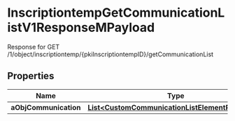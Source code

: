 

# InscriptiontempGetCommunicationListV1ResponseMPayload

Response for GET /1/object/inscriptiontemp/{pkiInscriptiontempID}/getCommunicationList

## Properties

| Name | Type | Description | Notes |
|------------ | ------------- | ------------- | -------------|
|**aObjCommunication** | [**List&lt;CustomCommunicationListElementResponse&gt;**](CustomCommunicationListElementResponse.md) |  |  |



